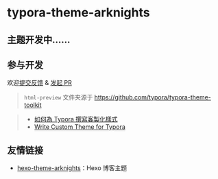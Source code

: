 # typora-theme-arknights

## 主题开发中……

## 参与开发

欢迎[提交反馈](https://github.com/Yue-plus/typora-theme-arknights/issues/new) & [发起 PR](https://github.com/Yue-plus/typora-theme-arknights/pulls)

> `html-preview` 文件夹源于 <https://github.com/typora/typora-theme-toolkit>

> - [如何為 Typora 撰寫客製化樣式](https://pjchender.github.io/2018/04/24/note-%E5%A6%82%E4%BD%95%E7%82%BA-typora-%E6%92%B0%E5%AF%AB%E5%AE%A2%E8%A3%BD%E5%8C%96%E6%A8%A3%E5%BC%8F/)
> - [Write Custom Theme for Typora](http://theme.typora.io/doc/Write-Custom-Theme/)

## 友情链接

- [hexo-theme-arknights](https://github.com/Yue-plus/hexo-theme-arknights)：Hexo 博客主题